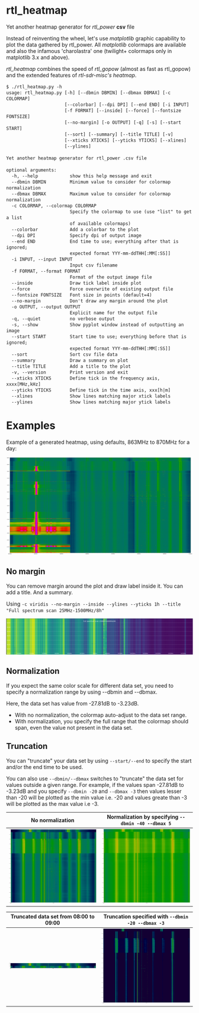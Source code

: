 # rtl_heatmap
Yet another heatmap generator for *rtl_power* **csv** file

Instead of reinventing the wheel, let's use *matplotlib* graphic capability to plot
the data gathered by rtl_power. All *matplotlib* colormaps are available and also the infamous 'charolastra' one (twilight+ colormaps only in matplotlib 3.x and above).

*rtl_heatmap* combines the speed of *rtl_gopow* (almost as fast as rtl_gopow) and the extended features of *rtl-sdr-misc's heatmap*.

    $ ./rtl_heatmap.py -h
    usage: rtl_heatmap.py [-h] [--dbmin DBMIN] [--dbmax DBMAX] [-c COLORMAP]
                          [--colorbar] [--dpi DPI] [--end END] [-i INPUT]
                          [-f FORMAT] [--inside] [--force] [--fontsize FONTSIZE]
                          [--no-margin] [-o OUTPUT] [-q] [-s] [--start START]
                          [--sort] [--summary] [--title TITLE] [-v]
                          [--xticks XTICKS] [--yticks YTICKS] [--xlines]
                          [--ylines]

    Yet another heatmap generator for rtl_power .csv file

    optional arguments:
      -h, --help            show this help message and exit
      --dbmin DBMIN         Minimum value to consider for colormap normalization
      --dbmax DBMAX         Maximum value to consider for colormap normalization
      -c COLORMAP, --colormap COLORMAP
                            Specify the colormap to use (use "list" to get a list
                            of available colormaps)
      --colorbar            Add a colorbar to the plot
      --dpi DPI             Specify dpi of output image
      --end END             End time to use; everything after that is ignored;
                            expected format YYY-mm-ddTHH[:MM[:SS]]
      -i INPUT, --input INPUT
                            Input csv filename
      -f FORMAT, --format FORMAT
                            Format of the output image file
      --inside              Draw tick label inside plot
      --force               Force overwrite of existing output file
      --fontsize FONTSIZE   Font size in points (default=4)
      --no-margin           Don't draw any margin around the plot
      -o OUTPUT, --output OUTPUT
                            Explicit name for the output file
      -q, --quiet           no verbose output
      -s, --show            Show pyplot window instead of outputting an image
      --start START         Start time to use; everything before that is ignored;
                            expected format YYY-mm-ddTHH[:MM[:SS]]
      --sort                Sort csv file data
      --summary             Draw a summary on plot
      --title TITLE         Add a title to the plot
      -v, --version         Print version and exit
      --xticks XTICKS       Define tick in the frequency axis, xxxx[MHz,kHz]
      --yticks YTICKS       Define tick in the time axis, xxx[h|m]
      --xlines              Show lines matching major xtick labels
      --ylines              Show lines matching major ytick labels

# Examples
Example of a generated heatmap, using defaults, 863MHz to 870MHz for a day:

![SRD860](img/SRD860.png)

## No margin
You can remove margin around the plot and draw label inside it. You can add a title. And a summary.

Using `-c viridis --no-margin --inside --ylines --yticks 1h --title "Full spectrum scan 25MHz-1500MHz/8h"`

![Full spectrum scan 25MHz-1500MHz](img/fullscan.png)

## Normalization
If you expect the same color scale for different data set, you need to specify a normalization range by using --dbmin and --dbmax.

Here, the data set has value from -27.81dB to -3.23dB.
- With no normalization, the colormap auto-adjust to the data set range.
- With normalization, you specify the full range that the colormap should span, even the value not present in the data set.

## Truncation
You can "truncate" your data set by using `--start/--end` to specify the start and/or the end time to be used.

You can also use `--dbmin/--dbmax` switches to "truncate" the data set for values outside a given range.
For example, if the values span -27.81dB to -3.23dB and you specify `--dbmin -20` and `--dbmax -3` then values lesser than -20 will be plotted as the min value i.e. -20 and values greate than -3 will be plotted as the max value i.e -3.

|No normalization|Normalization by specifying `--dbmin -40 --dbmax 5`|
|---|---|
|![No normalisation](img/LPD433.png)|![normalization](img/LPD433dbset.png)|


|Truncated data set from 08:00 to 09:00|Truncation specified with `--dbmin -20 --dbmax -3`|
|---|---|
|![Truncation](img/LPD433hour.png)|![Truncation](img/LPD433trunc.png)|
